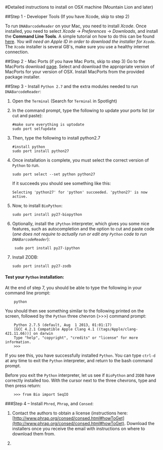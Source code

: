 #Detailed instructions to install on OSX machine (Mountain Lion and later)

##Step 1 - Developer Tools (If you have Xcode, skip to step 2)

To run `DNABarcodeReader` on your Mac, you need to install *Xcode*. Once installed, you need to select *Xcode* -> *Preferences* -> *Downloads*, and install the **Command Line Tools**. A simple tutorial on how to do this can be found [here](http://stackoverflow.com/questions/9353444/how-to-use-install-gcc-on-mac-os-x-10-8-xcode-4-4). *You will need an Apple ID in order to download the installer for `Xcode`*. The `Xcode` installer is several GB's, make sure you use a healthy internet connection.

##Step 2 - Mac Ports (if you have Mac Ports, skip to step 3)
Go to the MacPorts download [page](http://www.macports.org/install.php). Select and download the appropriate version of MacPorts for your version of OSX. Install MacPorts from the provided package installer.

##Step 3 - Install `Python 2.7` and the extra modules needed to run `DNABarcodeReader`:
1.  Open the `Terminal` (Search for `Terminal` in Spotlight)
2.  In the command prompt, type the following to update your ports list (or cut and paste):

        #make sure everything is uptodate
        sudo port selfupdate
3.  Then, type the following to install python2.7

        #install python
        sudo port install python27
        
4.  Once installation is complete, you must select the correct version of `Python` to run. 
        
        sudo port select --set python python27

    If it succeeds you should see something like this:

        Selecting 'python27' for 'python' succeeded. 'python27' is now active.

5.  Now, to install `BioPython`:

        sudo port install py27-biopython
        
6. Optionally, install the `iPython` interpreter, which gives you some nice features, such as autocompletion and the option to cut and paste code (*one does not require to actually run or edit any `Python` code to run `DNABarcodeReader`*):

        sudo port install py27-ipython
        
7.  Install ZODB:

        sudo port install py27-zodb 

#### Test your `Python` installation:
At the end of step 7, you should be able to type the following in your command line prompt:

        python
        
You should then see something similar to the following printed on the screen, followed by the `Python` three chevron (>>>) command prompt:

        Python 2.7.5 (default, Aug  1 2013, 01:01:17) 
        [GCC 4.2.1 Compatible Apple Clang 4.1 ((tags/Apple/clang-421.11.66))] on darwin
        Type "help", "copyright", "credits" or "license" for more information.
        >>>

If you see this, you have successfully installed `Python`. You can type `ctrl-d` at any time to exit the `Python` interpreter, and return to the bash command prompt.

Before you exit the `Python` interpreter, let us see if `BioPython` and `ZODB` have correctly installed too. With the cursor next to the three chevrons, type and then press return:

        >>> from Bio import SeqIO



###Step 4 – Install `Phred`, `Phrap`, and `Consed`:
1.  Contact the authors to obtain a license (instructions here: [http://www.phrap.org/consed/consed.html#howToGet](http://www.phrap.org/consed/consed.html#howToGet). Download the installers once you receive the email with instructions on where to download them from.

2.  

